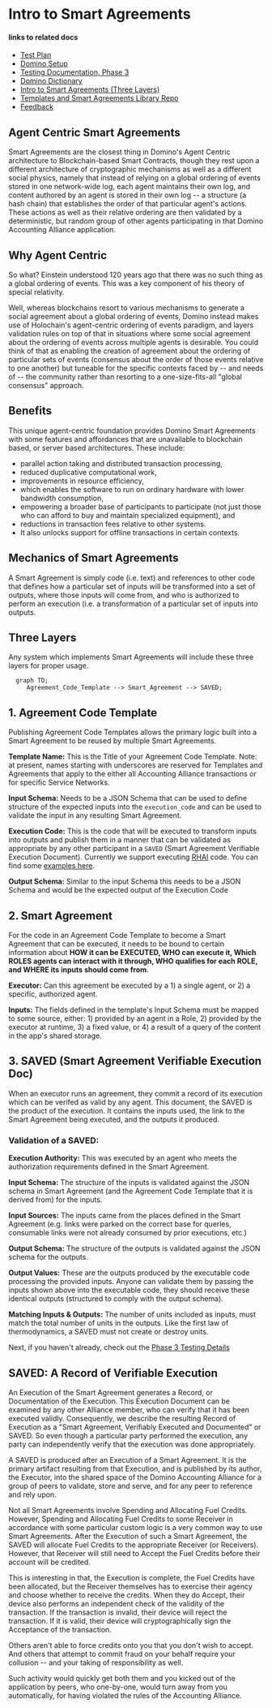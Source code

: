 # Intro to Smart Agreements

#### links to related docs

- [Test Plan](./1_0_testing_plan.md)
- [Domino Setup](../README.md)
- [Testing Documentation, Phase 3](./3_0_phase_3_testing_details.md)
- [Domino Dictionary](./3_2_domino-dictionary.md)
- [Intro to Smart Agreements (Three Layers)](./3_1_intro_to_smart_agreements.md)
- [Templates and Smart Agreements Library Repo](https://github.com/unytco/rave_library)
- [Feedback](https://github.com/orgs/unytco/projects/5/views/1)

## Agent Centric Smart Agreements

Smart Agreements are the closest thing in Domino's Agent Centric architecture to Blockchain-based Smart Contracts, though they rest upon a different architecture of cryptographic mechanisms as well as a different social physics, namely that instead of relying on a global ordering of events stored in one network-wide log, each agent maintains their own log, and content authored by an agent is stored in their own log -- a structure (a hash chain) that establishes the order of that particular agent's actions. These actions as well as their relative ordering are then validated by a deterministic, but random group of other agents participating in that Domino Accounting Alliance application.

## Why Agent Centric

So what? Einstein understood 120 years ago that there was no such thing as a global ordering of events. This was a key component of his theory of special relativity.

Well, whereas blockchains resort to various mechanisms to generate a social agreement about a global ordering of events, Domino instead makes use of Holochain's agent-centric ordering of events paradigm, and layers validation rules on top of that in situations where some social agreement about the ordering of events across multiple agents is desirable. You could think of that as enabling the creation of agreement about the ordering of particular sets of events (consensus about the order of those events relative to one another) but tuneable for the specific contexts faced by -- and needs of -- the community rather than resorting to a one-size-fits-all "global consensus" approach.

## Benefits

This unique agent-centric foundation provides Domino Smart Agreements with some features and affordances that are unavailable to blockchain based, or server based architectures. These include:

- parallel action taking and distributed transaction processing,
- reduced duplicative computational work,
- improvements in resource efficiency,
- which enables the software to run on ordinary hardware with lower bandwidth consumption,
- empowering a broader base of participants to participate (not just those who can afford to buy and maintain specialized equipment), and
- reductions in transaction fees relative to other systems.
- It also unlocks support for offline transactions in certain contexts.

## Mechanics of Smart Agreements

A Smart Agreement is simply code (i.e. text) and references to other code that defines how a particular set of inputs will be transformed into a set of outputs, where those inputs will come from, and who is authorized to perform an execution (i.e. a transformation of a particular set of inputs into outputs.

## Three Layers

Any system which implements Smart Agreements will include these three layers for proper usage.

```mermaid 
  graph TD;
     Agreement_Code_Template --> Smart_Agreement --> SAVED;
```

## 1. Agreement Code Template

Publishing Agreement Code Templates allows the primary logic built into a Smart Agreement to be reused by multiple Smart Agreements.

**Template Name:** This is the Title of your Agreement Code Template. Note: at present, names starting with underscores are reserved for Templates and Agreements that apply to the either all Accounting Alliance transactions or for specific Service Networks.

**Input Schema:** Needs to be a JSON Schema that can be used to define structure of the expected inputs into the `execution_code` and can be used to validate the input in any resulting Smart Agreement.

**Execution Code:** This is the code that will be executed to transform inputs into outputs and publish them in a manner that can be validated as appropriate by any other participant in a `SAVED` (Smart Agreement Verifiable Execution Document). Currently we support executing [RHAI](https://rhai.rs) code. You can find some [examples here](https://github.com/unytco/rave_library/tree/main/library).

**Output Schema:** Similar to the input Schema this needs to be a JSON Schema and would be the expected output of the Execution Code

## 2. Smart Agreement
For the code in an Agreement Code Template to become a Smart Agreement that can be executed, it needs to be bound to certain information about **HOW it can be EXECUTED, WHO can execute it, Which ROLES agents can interact with it through, WHO qualifies for each ROLE, and WHERE its inputs should come from**.

**Executor:** Can this agreement be executed by a 1) a single agent, or 2) a specific, authorized agent.

**Inputs:** The fields defined in the template's Input Schema must be mapped to some source, either: 1) provided by an agent in a Role, 2) provided by the executor at runtime, 3) a fixed value, or 4) a result of a query of the content in the app's shared storage.

## 3. SAVED (Smart Agreement Verifiable Execution Doc)
When an executor runs an agreement, they commit a record of its execution which can be verifed as valid by any agent. This document, the SAVED is the product of the execution. It contains the inputs used, the link to the Smart Agreement being executed, and the outputs it produced.

### Validation of a SAVED:
**Execution Authority:** This was executed by an agent who meets the authorization requirements defined in the Smart Agreement.

**Input Schema:** The structure of the inputs is validated against the JSON schema in Smart Agreement (and the Agreement Code Template that it is derived from) for the inputs.

**Input Sources:** The inputs came from the places defined in the Smart Agreement (e.g. links were parked on the correct base for queries, consumable links were not already consumed by prior executions, etc.)

**Output Schema:** The structure of the outputs is validated against the JSON schema for the outputs.

**Output Values:** These are the outputs produced by the executable code processing the provided inputs. Anyone can validate them by passing the inputs shown above into the executable code, they should receive these identical outputs (structured to comply with the output schema).

**Matching Inputs & Outputs:** The number of units included as inputs, must match the total number of units in the outputs. Like the first law of thermodynamics, a SAVED must not create or destroy units.

Next, if you haven't already, check out the [Phase 3 Testing Details](./3_0_phase_3_testing_details.md)









## SAVED: A Record of Verifiable Execution

An Execution of the Smart Agreement generates a Record, or Documentation of the Execution. This Execution Document can be examined by any other Alliance member, who can verify that it has been executed validly. Consequently, we describe the resulting Record of Execution as a "Smart Agreement, Verifiably Executed and Documented" or SAVED. So even though a particular party performed the execution, any party can independently verify that the execution was done appropriately.

A SAVED is produced after an Execution of a Smart Agreement.  It is the primary artifact resulting from that Execution, and is published by its author, the Executor, into the shared space of the Domino Accounting Alliance for a group of peers to validate, store and serve, and for any peer to reference and rely upon.

Not all Smart Agreements involve Spending and Allocating Fuel Credits.  However, Spending and Allocating Fuel Credits to some Receiver in accordance with some particular custom logic is a very common way to use Smart Agreements. After the Execution of such a Smart Agreement, the SAVED will allocate Fuel Credits to the appropriate Receiver (or Receivers). However, that Receiver will still need to Accept the Fuel Credits before their account will be credited.

This is interesting in that, the Execution is complete, the Fuel Credits have been allocated, but the Receiver themselves has to exercise their agency and choose whether to receive the credits. When they do Accept, their device also performs an independent check of the validity of the transaction. If the transaction is invalid, their device will reject the transaction. If it is valid, their device will cryptographically sign the Acceptance of the transaction.

Others aren't able to force credits onto you that you don't wish to accept. And others that attempt to commit fraud on your behalf require your collusion -- and your taking of responsibility as well.

Such activity would quickly get both them and you kicked out of the application by peers, who one-by-one, would turn away from you automatically, for having violated the rules of the Accounting Alliance.